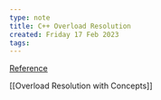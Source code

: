 ```yaml
---
type: note
title: C++ Overload Resolution
created: Friday 17 Feb 2023
tags: 
---
```

[Reference](https://timsong-cpp.github.io/cppwp/n4868/over.match)

[[Overload Resolution with Concepts]]
